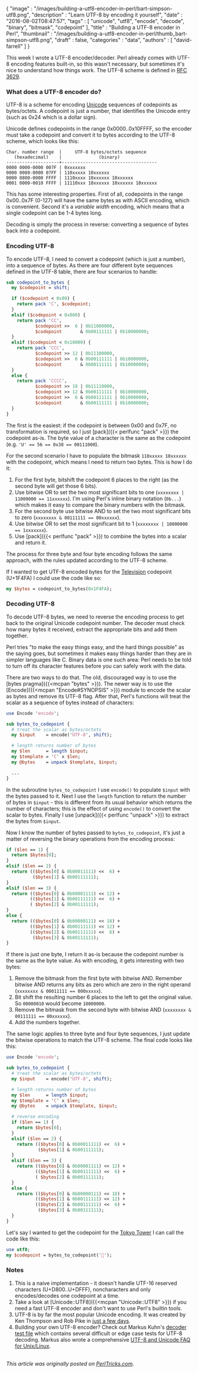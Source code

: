 {
   "image" : "/images/building-a-utf8-encoder-in-perl/bart-simpson-utf8.png",
   "description" : "Learn UTF-8 by encoding it yourself",
   "date" : "2016-08-02T08:47:57",
   "tags" : [
      "unicode",
      "utf8",
      "encode",
      "decode",
      "binary",
      "bitmask",
      "codepoint"
   ],
   "title" : "Building a UTF-8 encoder in Perl",
   "thumbnail" : "/images/building-a-utf8-encoder-in-perl/thumb_bart-simpson-utf8.png",
   "draft" : false,
   "categories" : "data",
   "authors" : [
      "david-farrell"
   ]
}

This week I wrote a UTF-8 encoder/decoder. Perl already comes with UTF-8 encoding features built-in, so this wasn't necessary, but sometimes it's nice to understand how things work. The UTF-8 scheme is defined in [RFC 3629](https://tools.ietf.org/html/rfc3629).

### What does a UTF-8 encoder do?

UTF-8 is a scheme for encoding [Unicode](https://en.wikipedia.org/wiki/Unicode) sequences of codepoints as bytes/octets. A codepoint is just a number, that identifies the Unicode entry (such as 0x24 which is a dollar sign).

Unicode defines codepoints in the range 0x0000..0x10FFFF, so the encoder must take a codepoint and convert it to bytes according to the UTF-8 scheme, which looks like this:

    Char. number range  |     UTF-8 bytes/octets sequence
       (hexadecimal)    |              (binary)
    --------------------+------------------------------------
    0000 0000-0000 007F | 0xxxxxxx
    0000 0080-0000 07FF | 110xxxxx 10xxxxxx
    0000 0800-0000 FFFF | 1110xxxx 10xxxxxx 10xxxxxx
    0001 0000-0010 FFFF | 11110xxx 10xxxxxx 10xxxxxx 10xxxxxx

This has some interesting properties. First of all, codepoints in the range 0x00..0x7F (0-127) will have the same bytes as with ASCII encoding, which is convenient. Second it's a _variable width_ encoding, which means that a single codepoint can be 1-4 bytes long.

Decoding is simply the process in reverse: converting a sequence of bytes back into a codepoint.

### Encoding UTF-8

To encode UTF-8, I need to convert a codepoint (which is just a number), into a sequence of bytes. As there are four different byte sequences defined in the UTF-8 table, there are four scenarios to handle:

```perl
sub codepoint_to_bytes {
  my $codepoint = shift;

  if ($codepoint < 0x80) {
    return pack 'C', $codepoint;
  }
  elsif ($codepoint < 0x800) {
    return pack 'CC',
           $codepoint >>  6 | 0b11000000,
           $codepoint       & 0b00111111 | 0b10000000;
  }
  elsif ($codepoint < 0x10000) {
    return pack 'CCC',
           $codepoint >> 12 | 0b11100000,
           $codepoint >>  6 & 0b00111111 | 0b10000000,
           $codepoint       & 0b00111111 | 0b10000000;
  }
  else {
    return pack 'CCCC',
           $codepoint >> 18 | 0b11110000,
           $codepoint >> 12 & 0b00111111 | 0b10000000,
           $codepoint >>  6 & 0b00111111 | 0b10000000,
           $codepoint       & 0b00111111 | 0b10000000;
  }
}
```

The first is the easiest: if the codepoint is between 0x00 and 0x7F, no transformation is required, so I just [pack]({{< perlfunc "pack" >}}) the codepoint as-is. The byte value of a character is the same as the codepoint (e.g. `'U' == 56 == 0x38 == 00111000`).

For the second scenario I have to populate the bitmask `110xxxxx 10xxxxxx` with the codepoint, which means I need to return two bytes. This is how I do it:

1. For the first byte, bitshift the codepoint 6 places to the right (as the second byte will get those 6 bits).
2. Use bitwise OR to set the two most significant bits to one (`xxxxxxxx | 11000000 == 11xxxxxx`). I'm using Perl's inline binary notation (`0b...`) which makes it easy to compare the binary numbers with the bitmask.
4. For the second byte use bitwise AND to set the two most significant bits to zero (`xxxxxxxx & 00111111 == 00xxxxxx`).
5. Use bitwise OR to set the most significant bit to 1 (`xxxxxxxx | 10000000 == 1xxxxxxx`).
6. Use [pack]({{< perlfunc "pack" >}}) to combine the bytes into a scalar and return it.

The process for three byte and four byte encoding follows the same approach, with the rules updated according to the UTF-8 scheme.

If I wanted to get UTF-8 encoded bytes for the [Television](http://www.fileformat.info/info/unicode/char/1f4fa/fontsupport.htm) codepoint (U+1F4FA) I could use the code like so:

```perl
my $bytes = codepoint_to_bytes(0x1F4FA);
```

### Decoding UTF-8

To decode UTF-8 bytes, we need to reverse the encoding process to get back to the original Unicode codepoint number. The decoder must check how many bytes it received, extract the appropriate bits and add them together.

Perl tries "to make the easy things easy, and the hard things possible" as the saying goes, but sometimes it makes easy things harder than they are in simpler languages like C. Binary data is one such area: Perl needs to be told to turn off its character features before you can safely work with the data.

There are two ways to do that. The old, discouraged way is to use the [bytes pragma]({{<mcpan "bytes" >}}). The newer way is to use the [Encode]({{<mcpan "Encode#SYNOPSIS" >}}) module to encode the scalar as bytes and remove its UTF-8 flag. After that, Perl's functions will treat the scalar as a sequence of bytes instead of characters:

```perl
use Encode 'encode';

sub bytes_to_codepoint {
  # treat the scalar as bytes/octets
  my $input    = encode('UTF-8', shift);

  # length returns number of bytes
  my $len      = length $input;
  my $template = 'C' x $len;
  my @bytes    = unpack $template, $input;

  ...
}
```

In the subroutine `bytes_to_codepoint` I use `encode()` to populate `$input` with the bytes passed to it. Next I use the `length` function to return the number of bytes in `$input` - this is different from its usual behavior which returns the number of characters; this is the effect of using `encode()` to convert the scalar to bytes. Finally I use [unpack]({{< perlfunc "unpack" >}}) to extract the bytes from `$input`.

Now I know the number of bytes passed to `bytes_to_codepoint`, it's just a matter of reversing the binary operations from the encoding process:


```perl
if ($len == 1) {
  return $bytes[0];
}
elsif ($len == 2) {
  return (($bytes[0] & 0b00011111) <<  6) +
          ($bytes[1] & 0b00111111);
}
elsif ($len == 3) {
  return (($bytes[0] & 0b00001111) << 12) +
         (($bytes[1] & 0b00111111) <<  6) +
         ( $bytes[2] & 0b00111111);
}
else {
  return (($bytes[0] & 0b00000111) << 18) +
         (($bytes[1] & 0b00111111) << 12) +
         (($bytes[2] & 0b00111111) <<  6) +
          ($bytes[3] & 0b00111111);
}
```

If there is just one byte, I return it as-is because the codepoint number is the same as the byte value. As with encoding, it gets interesting with two bytes:

1. Remove the bitmask from the first byte with bitwise AND. Remember bitwise AND returns any bits as zero which are zero in the right operand (`xxxxxxxx & 00011111 == 000xxxxx`).
2. Bit shift the resulting number 6 places to the left to get the original value. So `00000010` would become `10000000`.
3. Remove the bitmask from the second byte with bitwise AND (`xxxxxxxx & 00111111 == 00xxxxxx`).
4. Add the numbers together.

The same logic applies to three byte and four byte sequences, I just update the bitwise operations to match the UTF-8 scheme. The final code looks like this:

```perl
use Encode 'encode';

sub bytes_to_codepoint {
  # treat the scalar as bytes/octets
  my $input    = encode('UTF-8', shift);

  # length returns number of bytes
  my $len      = length $input;
  my $template = 'C' x $len;
  my @bytes    = unpack $template, $input;

  # reverse encoding
  if ($len == 1) {
    return $bytes[0];
  }
  elsif ($len == 2) {
    return (($bytes[0] & 0b00011111) <<  6) +
            ($bytes[1] & 0b00111111);
  }
  elsif ($len == 3) {
    return (($bytes[0] & 0b00001111) << 12) +
           (($bytes[1] & 0b00111111) <<  6) +
           ( $bytes[2] & 0b00111111);
  }
  else {
    return (($bytes[0] & 0b00000111) << 18) +
           (($bytes[1] & 0b00111111) << 12) +
           (($bytes[2] & 0b00111111) <<  6) +
            ($bytes[3] & 0b00111111);
  }
}
```

Let's say I wanted to get the codepoint for the [Tokyo Tower](http://www.fileformat.info/info/unicode/char/1f5fc/index.htm) I can call the code like this:

```perl
use utf8;
my $codepoint = bytes_to_codepoint('🗼');
```

### Notes

1. This is a naive implementation - it doesn't handle UTF-16 reserved characters (U+D800..U+DFFF), noncharacters and only encodes/decodes one codepoint at a time.
2. Take a look at [Unicode::UTF8]({{<mcpan "Unicode::UTF8" >}}) if you need a fast UTF-8 encoder and don't want to use Perl's builtin tools.
3. UTF-8 is by far the most popular Unicode encoding. It was created by Ken Thompson and Rob Pike in [just a few days](http://doc.cat-v.org/bell_labs/utf-8_history).
4. Building your own UTF-8 encoder? Check out Markus Kuhn's [decoder test file](https://www.cl.cam.ac.uk/~mgk25/ucs/examples/UTF-8-test.txt) which contains several difficult or edge case tests for UTF-8 decoding. Markus also wrote a comprehensive [UTF-8 and Unicode FAQ for Unix/Linux](https://www.cl.cam.ac.uk/~mgk25/unicode.html).

\
*This article was originally posted on [PerlTricks.com](http://perltricks.com).*

